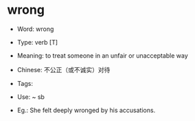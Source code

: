 # wrong

- Word: wrong

- Type: verb [T]
- Meaning: to treat someone in an unfair or unacceptable way
- Chinese: 不公正（或不诚实）对待
- Tags: 
- Use: ~ sb
- Eg.: She felt deeply wronged by his accusations.

